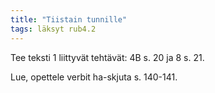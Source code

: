 ```yaml
---
title: "Tiistain tunnille"
tags: läksyt rub4.2 
---
```


Tee teksti 1 liittyvät tehtävät:
4B s. 20 ja 8 s. 21.

Lue, opettele verbit ha-skjuta s. 140-141.
